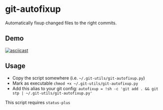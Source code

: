 # git-autofixup

Automatically fixup changed files to the right commits.

## Demo
[![asciicast](https://asciinema.org/a/R6uSGgWxSk9EcaUAVPk9xbQ03.svg)](https://asciinema.org/a/R6uSGgWxSk9EcaUAVPk9xbQ03)

## Usage
 - Copy the script somewhere (i.e. `~/.git-utils/git-autofixup.py`)
 - Mark as executable `chmod +x ~/.git-utils/git-autofixup.py`
 - Add this alias to your git config: `autofixup = !sh -c 'git add . && git stp | ~/.git-utils/git-autofixup.py'`

This script requires `status-plus`
